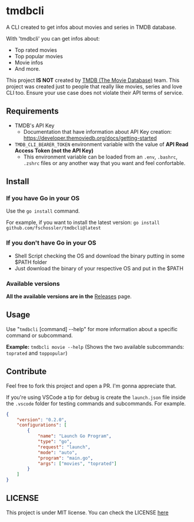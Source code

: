 # tmdbcli

A CLI created to get infos about movies and series in TMDB database. 

With 'tmdbcli' you can get infos about: 
- Top rated movies
- Top popular movies
- Movie infos
- And more.

This project **IS NOT** created by [TMDB (The Movie Database)](https://www.themoviedb.org/) team. This project was created just to people that really like movies, series and love CLI too. Ensure your use case does not violate their API terms of service.

## Requirements

- TMDB's API Key 
    - Documentation that have information about API Key creation: https://developer.themoviedb.org/docs/getting-started
- `TMDB_CLI_BEARER_TOKEN` environment variable with the value of **API Read Access Token (not the API Key)**
    - This environment variable can be loaded from an `.env`, `.bashrc`, `.zshrc` files or any another way that you want and feel confortable.

## Install

### If you have Go in your OS

Use the `go install` command.

For example, if you want to install the latest version: `go install github.com/fschossler/tmdbcli@latest`

### If you don't have Go in your OS

- Shell Script checking the OS and download the binary putting in some $PATH folder
- Just download the binary of your respective OS and put in the $PATH

### Available versions

**All the available versions are in the** [Releases](https://github.com/fschossler/tmdbcli/releases) page.

## Usage

Use "`tmdbcli` [command] --help" for more information about a specific command or subcommand.

**Example:** `tmdbcli movie --help` (Shows the two available subcommands: `toprated` and `toppopular`)

## Contribute

Feel free to fork this project and open a PR. I'm gonna appreciate that.

If you're using VSCode a tip for debug is create the `launch.json` file inside the `.vscode` folder for testing commands and subcommands. For example.

```json
{
    "version": "0.2.0",
    "configurations": [
        {
            "name": "Launch Go Program",
            "type": "go",
            "request": "launch",
            "mode": "auto",
            "program": "main.go",
            "args": ["movies", "toprated"]
        }
    ]
}
```

## LICENSE

This project is under MIT license. You can check the LICENSE [here](https://github.com/fschossler/tmdbcli/blob/main/LICENSE)